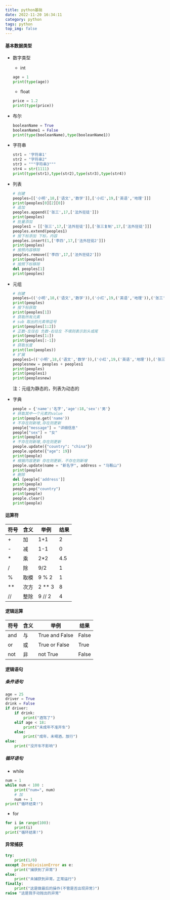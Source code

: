 ```yaml
---
title: python基础
date: 2022-11-20 16:34:11
category: python
tags: python
top_img: false
---
```


#### 基本数据类型

- 数字类型

  - int

  ```python
  age = 1
  print(type(age))
  ```

  - float

  ```python
  price = 1.2
  print(type(price))
  ```

- 布尔

  ```python
  booleanName = True
  booleanName1 = False
  print(type(booleanName),type(booleanName1))
  ```

- 字符串

  ``` python
  str1 = '字符串1'
  str2 = "字符串2"
  str3 = """字符串3"""
  str4 = str(1111)
  print(type(str1),type(str2),type(str3),type(str4))
  ```

- 列表

  ``` python
  # 创建
  peoples=[['小明',18,['语文','数学']],['小红',19,['英语','地理']]]
  print(peoples[0][2][0])
  # 追加
  peoples.append(['张三',17,['法外狂徒']])
  print(peoples)
  # 批量添加
  peoples1 = [['张三',17,['法外狂徒']],['张三复制',17,['法外狂徒']]]
  peoples.extend(peoples1)
  # 按下标添加 下标，内容
  peoples.insert(1,['李四',17,['法外狂徒2']])
  print(peoples)
  # 按照内容移除
  peoples.remove(['李四',17,['法外狂徒2']])
  print(peoples)
  # 按照下标移除
  del peoples[1]
  print(peoples)
  ```

- 元组

  ```python
  # 创建
  peoples=(('小明',18,('语文','数学')),('小红',19,('英语','地理')),('张三',17,('法外狂徒')))
  print(peoples)
  # 按下标获取
  print(peoples[1])
  # 获取所有元素
  # sub 取出的元素带逗号
  print(peoples[1:2])
  # 正数-左往右 负数-右往左 不填则表示到头或尾
  print(peoples[1:])
  print(peoples[:-1])
  # 获取长度
  print(len(peoples))
  # 扩展
  peoples1=(('小明',18,('语文','数学')),('小红',19,('英语','地理')),('张三',17,('法外狂徒')))
  peoplesnew = peoples + peoples1
  print(peoples)
  print(peoples1)
  print(peoplesnew)
  ```

  注：元组为静态的，列表为动态的

- 字典

  ``` python
  people = {'name':'名字','age':18,'sex':'男'}
  # 获取其中一个元素的value
  print(people.get('name'))
  # 不存在则新增,存在则更新
  people["message"] = "详细信息"
  people["sex"] = "女"
  print(people)
  # 不存在则新增,存在则更新
  people.update({"country": "china"})
  people.update({"age": 19})
  print(people)
  # 根据内容更新 存在则更新，不存在则新增
  people.update(name = "新名字", address = "马鞍山")
  print(people)
  # 删除
  del [people['address']]
  print(people)
  people.pop("country")
  print(people)
  people.clear()
  print(people)
  ```

#### 运算符

| 符号 | 含义 | 举例   | 结果 |
| ---- | ---- | ------ | ---- |
| +    | 加   | 1+1    | 2    |
| -    | 减   | 1-1    | 0    |
| *    | 乘   | 2*2    | 4.5  |
| /    | 除   | 9/2    | 1    |
| %    | 取模 | 9 % 2  | 1    |
| **   | 次方 | 2 ** 3 | 8    |
| //   | 整除 | 9 // 2 | 4    |

#### 逻辑运算

| 符号 | 含义 | 举例           | 结果  |
| ---- | ---- | -------------- | ----- |
| and  | 与   | True and False | False |
| or   | 或   | True or False  | True  |
| not  | 非   | not True       | False |

#### 逻辑语句

##### 条件语句

```python
age = 25
driver = True
drink = False
if driver:
    if drink:
        print("酒驾了")
    elif age < 18:
        print("未成年不准开车")
    else:
        print("成年，未喝酒，放行")
else:
    print("没开车不影响")
```

##### 循环语句

- while

```python
num = 1
while num < 100 :
    print("num=", num)
    # 加
    num += 1
print("循环结束!")
```

- for

```python
for i in range(100):
    print(i)
print("循环结束!")
```

#### 异常捕获

```python
try:
    print(1/0)
except ZeroDivisionError as e:
    print("捕获到了异常")
else:
    print("未捕获到异常，正常运行")
finally:
    print("这是做最后的操作(不管是否出现异常)")
raise "这是我手动抛出的异常"
```

